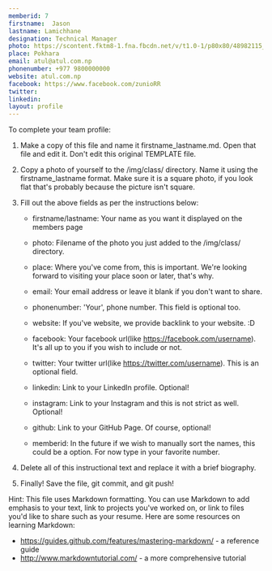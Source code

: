 ```yaml
---
memberid: 7
firstname:  Jason	 
lastname: Lamichhane
designation: Technical Manager
photo: https://scontent.fktm8-1.fna.fbcdn.net/v/t1.0-1/p80x80/48982115_2536112179749297_5747396352128581632_n.jpg?_nc_cat=108&_nc_oc=AQnkOA9L9QSRlHd8PZhTPeFmaL-THmzZn-2FIKFESCi8XmfnceFLyjiyJylw1fOwtrU&_nc_ht=scontent.fktm8-1.fna&oh=dbc384bebab2097a33e9da2b31237e41&oe=5DAF7580
place: Pokhara
email: atul@atul.com.np
phonenumber: +977 9800000000
website: atul.com.np
facebook: https://www.facebook.com/zunioRR
twitter: 
linkedin: 
layout: profile
---
```


To complete your team profile:

1. 	Make a copy of this file and name it firstname_lastname.md. 
	Open that file and edit it. Don't edit this original TEMPLATE file.

2. 	Copy a photo of yourself to the /img/class/ directory. Name 
	it using the firstname_lastname format. Make sure it is a
	square photo, if you look flat that's probably because the picture
	isn't square.
	
3. 	Fill out the above fields as per the instructions below:
	
	- firstname/lastname: Your name as you want it displayed on the 
	members page 
	
	- photo: Filename of the photo you just added to the /img/class/ 
	directory. 		  
	
	- place: Where you've come from, this is important. We're looking 
	forward to visiting your place soon or later, that's why.
    
	- email: Your email address or leave it blank if you don't want to 
	share.
    
	- phonenumber: 'Your', phone number. This field is optional too.
	
	- website: If you've website, we provide backlink to your website. :D
    
	- facebook: Your facebook url(like https://facebook.com/username). 
	It's all up to you if you wish to include or not.
    
	- twitter: Your twitter url(like https://twitter.com/username). This is an
   	optional field.
    
	- linkedin: Link to your LinkedIn profile. Optional!  
    
	- instagram: Link to your Instagram and this is not strict as well. Optional!
	
	- github: Link to your GitHub Page. Of course, optional!
    
	- memberid: In the future if we wish to manually sort the names, this 
	could be a option. For now type in your favorite number.	  

4. 	Delete all of this instructional text and replace it with a brief biography.

5. 	Finally! Save the file, git commit, and git push!

Hint: This file uses Markdown formatting. You can use Markdown to add emphasis
to your text, link to projects you've worked on, or link to files you'd like to
share such as your resume. Here are some resources on learning Markdown:
  - https://guides.github.com/features/mastering-markdown/ - a reference
    guide
  - http://www.markdowntutorial.com/ - a more comprehensive tutorial